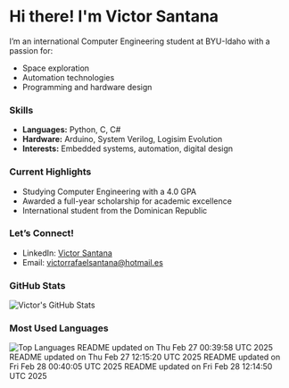# Hi there! I'm Victor Santana

I’m an international Computer Engineering student at BYU-Idaho with a passion for:
- Space exploration
- Automation technologies
- Programming and hardware design

### Skills
- **Languages:** Python, C, C#
- **Hardware:** Arduino, System Verilog, Logisim Evolution
- **Interests:** Embedded systems, automation, digital design

### Current Highlights
- Studying Computer Engineering with a 4.0 GPA
- Awarded a full-year scholarship for academic excellence
- International student from the Dominican Republic

### Let’s Connect!
- LinkedIn: [Victor Santana](www.linkedin.com/in/victorrafaelsantana)
- Email: victorrafaelsantana@hotmail.es

### GitHub Stats
![Victor's GitHub Stats](https://github-readme-stats.vercel.app/api?username=vrsp05&show_icons=true&theme=tokyonight)

### Most Used Languages
![Top Languages](https://github-readme-stats.vercel.app/api/top-langs/?username=vrsp05&layout=compact&theme=tokyonight)
README updated on Thu Feb 27 00:39:58 UTC 2025
README updated on Thu Feb 27 12:15:20 UTC 2025
README updated on Fri Feb 28 00:40:05 UTC 2025
README updated on Fri Feb 28 12:14:50 UTC 2025
